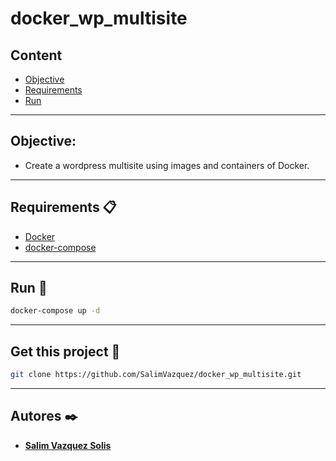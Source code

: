 # docker_wp_multisite

## Content 
 - [Objective](#Objective)
 - [Requirements](#Requirements)
 - [Run](#Run)
---
## Objective: 
- Create a wordpress multisite using images and containers of Docker.
--- 
## Requirements 📋
 - [Docker](https://docs.docker.com/install/)
 - [docker-compose](https://docs.docker.com/compose/install/)
 ---
## Run 🚀
```bash
docker-compose up -d
```
---
## Get this project 🎁
````bash
git clone https://github.com/SalimVazquez/docker_wp_multisite.git
````
--- 
## Autores ✒️

* [**Salim Vazquez Solis**](https://github.com/SalimVazquez)
